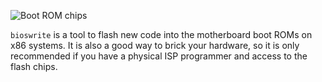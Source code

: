 ![Boot ROM chips](https://farm2.staticflickr.com/1479/26420836666_339dbcc829_z_d.jpg)

`bioswrite` is a tool to flash new code into the motherboard boot ROMs
on x86 systems.  It is also a good way to brick your hardware, so it
is only recommended if you have a physical ISP programmer and access
to the flash chips.

